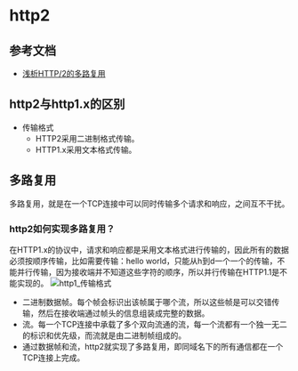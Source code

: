 # http2

## 参考文档
- [浅析HTTP/2的多路复用](https://segmentfault.com/a/1190000011172823)

## http2与http1.x的区别
- 传输格式
  - HTTP2采用二进制格式传输。
  - HTTP1.x采用文本格式传输。

## 多路复用
多路复用，就是在一个TCP连接中可以同时传输多个请求和响应，之间互不干扰。

### http2如何实现多路复用？
在HTTP1.x的协议中，请求和响应都是采用文本格式进行传输的，因此所有的数据必须按顺序传输，比如需要传输：hello world，只能从h到d一个一个的传输，不能并行传输，因为接收端并不知道这些字符的顺序，所以并行传输在HTTP1.1是不能实现的。
![http1_传输格式](../../images/http1_传输格式.png)
- 二进制数据帧。每个帧会标识出该帧属于哪个流，所以这些帧是可以交错传输，然后在接收端通过帧头的信息组装成完整的数据。
- 流。每一个TCP连接中承载了多个双向流通的流，每一个流都有一个独一无二的标识和优先级，而流就是由二进制帧组成的。
- 通过数据帧和流，http2就实现了多路复用，即同域名下的所有通信都在一个TCP连接上完成。


